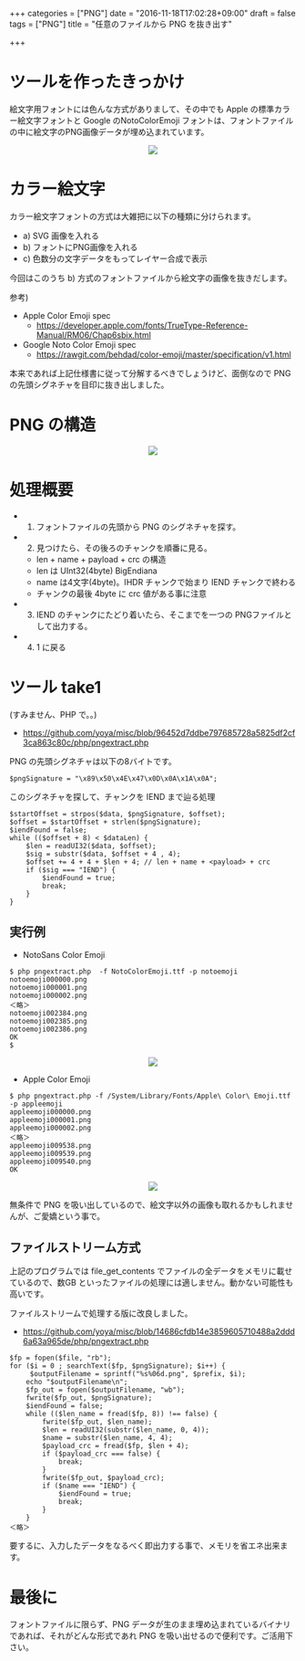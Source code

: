 +++
categories = ["PNG"]
date = "2016-11-18T17:02:28+09:00"
draft = false
tags = ["PNG"]
title = "任意のファイルから PNG を抜き出す"

+++

# ツールを作ったきっかけ

絵文字用フォントには色んな方式がありまして、その中でも Apple の標準カラー絵文字フォントと Google のNotoColorEmoji フォントは、フォントファイルの中に絵文字のPNG画像データが埋め込まれています。

<center> <img src="../figure-ttf.png" /> </center>

# カラー絵文字

カラー絵文字フォントの方式は大雑把に以下の種類に分けられます。

- a) SVG 画像を入れる
- b) フォントにPNG画像を入れる
- c) 色数分の文字データをもってレイヤー合成で表示

今回はこのうち b) 方式のフォントファイルから絵文字の画像を抜きだします。

参考)

- Apple Color Emoji spec
  - https://developer.apple.com/fonts/TrueType-Reference-Manual/RM06/Chap6sbix.html
- Google Noto Color Emoji spec
  - https://rawgit.com/behdad/color-emoji/master/specification/v1.html

本来であれば上記仕様書に従って分解するべきでしょうけど、面倒なので PNG の先頭シグネチャを目印に抜き出しました。

# PNG の構造

<center> <img src="../figure-png.png" /> </center>

# 処理概要

- 1) フォントファイルの先頭から PNG のシグネチャを探す。
- 2) 見つけたら、その後ろのチャンクを順番に見る。
   - len + name + payload + crc の構造
   - len は UInt32(4byte) BigEndiana
   - name は4文字(4byte)。IHDR チャンクで始まり IEND チャンクで終わる
   - チャンクの最後 4byte に crc 値がある事に注意
- 3) IEND のチャンクにたどり着いたら、そこまでを一つの PNGファイルとして出力する。
- 4) 1 に戻る

# ツール take1

(すみません、PHP で。。)

- https://github.com/yoya/misc/blob/96452d7ddbe797685728a5825df2cf3ca863c80c/php/pngextract.php

PNG の先頭シグネチャは以下の8バイトです。
```
$pngSignature = "\x89\x50\x4E\x47\x0D\x0A\x1A\x0A";
```
このシグネチャを探して、チャンクを IEND まで辿る処理
```
$startOffset = strpos($data, $pngSignature, $offset);
$offset = $startOffset + strlen($pngSignature);
$iendFound = false;
while (($offset + 8) < $dataLen) {
    $len = readUI32($data, $offset);
    $sig = substr($data, $offset + 4 , 4);
    $offset += 4 + 4 + $len + 4; // len + name + <payload> + crc
    if ($sig === "IEND") {
        $iendFound = true;
        break;
    }
}
```

## 実行例

- NotoSans Color Emoji
```
$ php pngextract.php  -f NotoColorEmoji.ttf -p notoemoji
notoemoji000000.png
notoemoji000001.png
notoemoji000002.png
＜略＞
notoemoji002384.png
notoemoji002385.png
notoemoji002386.png
OK
$
```
<center> <img src="../notoemoji-ss.png" /> </center>

- Apple Color Emoji
```
$ php pngextract.php -f /System/Library/Fonts/Apple\ Color\ Emoji.ttf -p appleemoji
appleemoji000000.png
appleemoji000001.png
appleemoji000002.png
＜略＞
appleemoji009538.png
appleemoji009539.png
appleemoji009540.png
OK
```

<center> <img src="../appleemoji-ss.png" /> </center>

無条件で PNG を吸い出しているので、絵文字以外の画像も取れるかもしれませんが、ご愛嬌という事で。

## ファイルストリーム方式

上記のプログラムでは file_get_contents でファイルの全データをメモリに載せているので、数GB といったファイルの処理には適しません。動かない可能性も高いです。

ファイルストリームで処理する版に改良しました。

- https://github.com/yoya/misc/blob/14686cfdb14e3859605710488a2ddd6a63a965de/php/pngextract.php

```
$fp = fopen($file, "rb");
for ($i = 0 ; searchText($fp, $pngSignature); $i++) {
     $outputFilename = sprintf("%s%06d.png", $prefix, $i);
    echo "$outputFilename\n";
    $fp_out = fopen($outputFilename, "wb");
    fwrite($fp_out, $pngSignature);
    $iendFound = false;
    while (($len_name = fread($fp, 8)) !== false) {
        fwrite($fp_out, $len_name);
        $len = readUI32(substr($len_name, 0, 4));
        $name = substr($len_name, 4, 4);
        $payload_crc = fread($fp, $len + 4);
        if ($payload_crc === false) {
            break;
        }
        fwrite($fp_out, $payload_crc);
        if ($name === "IEND") {
            $iendFound = true;
            break;
        }
    }
＜略＞

```

要するに、入力したデータをなるべく即出力する事で、メモリを省エネ出来ます。

# 最後に

フォントファイルに限らず、PNG データが生のまま埋め込まれているバイナリであれば、それがどんな形式であれ PNG を吸い出せるので便利です。ご活用下さい。
